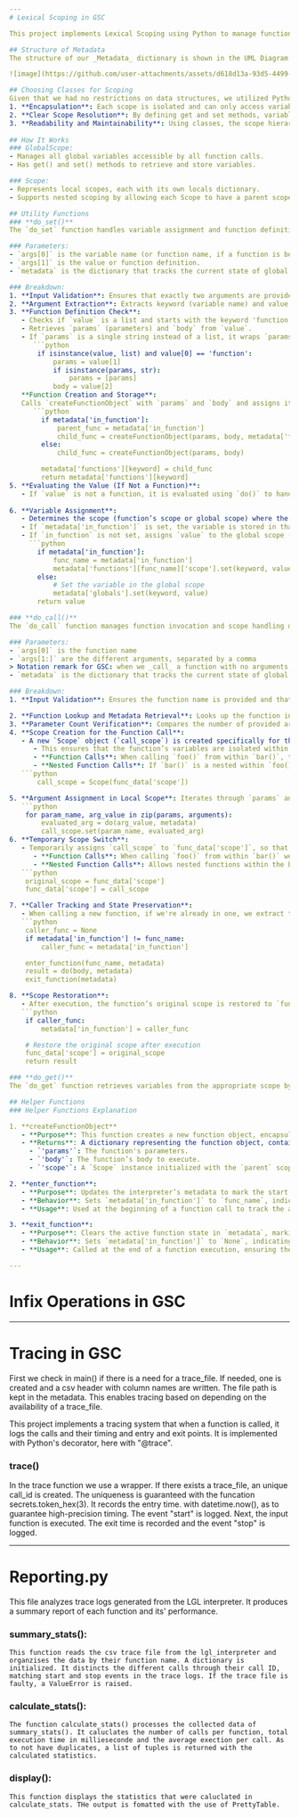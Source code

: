 ```yaml
---
# Lexical Scoping in GSC

This project implements Lexical Scoping using Python to manage function calls, scoping, and metadata handling. Our approach closely follows the lecture structure by creating a dictionary-based structure to pass and track metadata, which we represent through Python classes for added flexibility and organization.

## Structure of Metadata
The structure of our _Metadata_ dictionary is shown in the UML Diagram below, providing an overview of how function calls, scope, and variables are managed.

![image](https://github.com/user-attachments/assets/d618d13a-93d5-4499-9866-3bd169ab771f)

## Choosing Classes for Scoping
Given that we had no restrictions on data structures, we utilized Python classes to represent both global and local scopes. This choice makes it easier to manage nested scopes and provides clear advantages, such as encapsulation and ease of access.
1. **Encapsulation**: Each scope is isolated and can only access variables within its own or its parent scope.
2. **Clear Scope Resolution**: By defining get and set methods, variables are located efficiently either within the local scope or its parent.
3. **Readability and Maintainability**: Using classes, the scope hierarchy is more intuitive, and modifications are easier to manage.
   
## How It Works
### GlobalScope:
- Manages all global variables accessible by all function calls.
- Has get() and set() methods to retrieve and store variables.

### Scope:
- Represents local scopes, each with its own locals dictionary.
- Supports nested scoping by allowing each Scope to have a parent scope, enabling the retrieval of variables from outer scopes if not found locally.

## Utility Functions
### **do_set()**
The `do_set` function handles variable assignment and function definition within the correct scope (global or local). It also updates the program’s metadata dictionary to track variables and function definitions effectively.

### Parameters:
- `args[0]` is the variable name (or function name, if a function is being defined).
- `args[1]` is the value or function definition.
- `metadata` is the dictionary that tracks the current state of global and local variables, functions, and scope context.

### Breakdown:
1. **Input Validation**: Ensures that exactly two arguments are provided and that the variable name is a string.
2. **Argument Extraction**: Extracts keyword (variable name) and value from `args`.
3. **Function Definition Check**:
   - Checks if `value` is a list and starts with the keyword 'function', indicating a function definition.
   - Retrieves `params` (parameters) and `body` from `value`.
   - If `params` is a single string instead of a list, it wraps `params` in a list, ensuring consistency in parameter structure. This standardization enables `do_get()` to expect a list of parameters consistently.
      ```python
       if isinstance(value, list) and value[0] == 'function':
           params = value[1]
           if isinstance(params, str):
               params = [params]
           body = value[2]
   **Function Creation and Storage**:
   Calls `createFunctionObject` with `params` and `body` and assigns it to `metadata['functions']` under the keyword. If we are currently in a function call, this means that we're dealing with a nested function, so we link these two with a parent-child relation
      ```python
        if metadata['in_function']:
            parent_func = metadata['in_function']
            child_func = createFunctionObject(params, body, metadata['functions'][parent_func]['scope'])
        else:
            child_func = createFunctionObject(params, body)

        metadata['functions'][keyword] = child_func
        return metadata['functions'][keyword]
5. **Evaluating the Value (If Not a Function)**:
   - If `value` is not a function, it is evaluated using `do()` to handle any expressions.
   
6. **Variable Assignment**:
   - Determines the scope (function’s scope or global scope) where the variable should be stored based on the `in_function` flag in `metadata`:
   - If `metadata['in_function']` is set, the variable is stored in that function’s local scope by accessing the specific `Scope()` object in `metadata['functions']`.
   - If `in_function` is not set, assigns `value` to the global scope (`metadata['globals']`).
     ```python
       if metadata['in_function']:
           func_name = metadata['in_function']
           metadata['functions'][func_name]['scope'].set(keyword, value)
       else:
           # Set the variable in the global scope
           metadata['globals'].set(keyword, value)
       return value

### **do_call()**
The `do_call` function manages function invocation and scope handling during calls. It ensures that the correct parameters are passed, creates an isolated scope for each call, and switches back to the previous scope upon completion.

### Parameters:
- `args[0]` is the function name 
- `args[1:]` are the different arguments, separated by a comma
> Notation remark for GSC: when we _call_ a function with no arguments, we call only the name (e.g. `["call", "foo"]`) while when we _set_ a function with no arguments we pass an empty list of arguments (e.g. `["set", "foo", ["function", [], [ ... ] ] ]`
- `metadata` is the dictionary that tracks the current state of global and local variables, functions, and scope context.

### Breakdown:
1. **Input Validation**: Ensures the function name is provided and that it is a string, preventing potential errors from misformatted calls or nonexistent functions.

2. **Function Lookup and Metadata Retrieval**: Looks up the function in `metadata['functions']` and retrieves the function’s parameters (`params`) and body (`body`). 
3. **Parameter Count Verification**: Compares the number of provided arguments to the function’s expected parameters. This is especially important to prevent execution issues in complex or nested function calls.
4. **Scope Creation for the Function Call**:
   - A new `Scope` object (`call_scope`) is created specifically for the function call, with its parent set to the function’s original scope, preserving lexical scoping:
      - This ensures that the function’s variables are isolated within this call, avoiding conflicts with variables outside the function.
      - **Function Calls**: When calling `foo()` from within `bar()`, the implementation supports passing variables from `bar()` to `foo()`, allowing shared access when necessary. The local `call_scope` for `foo()` is a child of `foo`'s original scope, maintaining independence while enabling variable inheritance if required.
      - **Nested Function Calls**: If `bar()` is a nested within `foo()` then this process will be redundant (`bar()`'s scope is already `foo()`'s scopes's child, because of the implementation of the do_set() function) but still corrent, we will still pass the arguments in the call (if they're needed) and `bar()` will have access both to `call_scope` and `call_scope.parent`.
   ```python
       call_scope = Scope(func_data['scope'])

5. **Argument Assignment in Local Scope**: Iterates through `params` and `arguments`, evaluating each argument using `do()`, and sets it in `call_scope`.
   ```python
    for param_name, arg_value in zip(params, arguments):
        evaluated_arg = do(arg_value, metadata)
        call_scope.set(param_name, evaluated_arg)
6. **Temporary Scope Switch**:
   - Temporarily assigns `call_scope` to `func_data['scope']`, so that variable lookups within this function use this specific scope. 
      - **Function Calls**: When calling `foo()` from within `bar()` we can have access to variables defined in `bar()` if they are passed as arguments in the call to `foo()`. This ensures the function operates within its unique scope during execution, maintaining proper isolation.
      - **Nested Function Calls**: Allows nested functions within the body to reference local variables or, if necessary, to fall back on their parent scope according to lexical scoping rules.
   ```python
    original_scope = func_data['scope']
    func_data['scope'] = call_scope

7. **Caller Tracking and State Preservation**:
   - When calling a new function, if we're already in one, we extract the caller and store it, then we change `metadata['in_function']` to make it updated to the current function name, and then we run it. After the function call, `metadata['in_function']` reverts to the previous caller or to a global state if returning from a top-level call. This make sure we're preserving the call stack
   ```python
    caller_func = None
    if metadata['in_function'] != func_name:
        caller_func = metadata['in_function']

    enter_function(func_name, metadata)
    result = do(body, metadata)
    exit_function(metadata)

8. **Scope Restoration**:
   - After execution, the function’s original scope is restored to `func_data['scope']`, ensuring any state or variable changes are kept within the function’s isolated call scope. This restoration prevents residual state leakage between different calls or recursive instances, allowing each function to execute independently.
   ```python
    if caller_func:
        metadata['in_function'] = caller_func

    # Restore the original scope after execution
    func_data['scope'] = original_scope
    return result

### **do_get()**
The `do_get` function retrieves variables from the appropriate scope by checking the current function’s scope first. If the variable is not found, it falls first back to the parent scope (only if it's a nested function) else to the global scope. This process ensures efficient scope resolution, following typical lexical scoping rules.

## Helper Functions
### Helper Functions Explanation

1. **createFunctionObject**
   - **Purpose**: This function creates a new function object, encapsulating details necessary for the interpreter to manage each function’s parameters, body, and scope.
   - **Returns**: A dictionary representing the function object, containing:
     - `'params'`: The function's parameters.
     - `'body'`: The function’s body to execute.
     - `'scope'`: A `Scope` instance initialized with the `parent` scope (if provided), which preserves lexical scoping by linking this function’s scope to its parent (only if it's a nested function) else the parent will be the global scope.

2. **enter_function**:
   - **Purpose**: Updates the interpreter’s metadata to mark the start of a function execution.
   - **Behavior**: Sets `metadata['in_function']` to `func_name`, indicating the interpreter is actively executing this function.
   - **Usage**: Used at the beginning of a function call to track the active function, aiding in managing function nesting and lexical scoping.

3. **exit_function**:
   - **Purpose**: Clears the active function state in `metadata`, marking the end of a function call.
   - **Behavior**: Sets `metadata['in_function']` to `None`, indicating the interpreter has exited the current function context.
   - **Usage**: Called at the end of a function execution, ensuring the interpreter correctly resets its state, supporting seamless transitions between function calls.

---
```

# Infix Operations in GSC

---
# Tracing in GSC

First we check in main() if there is a need for a trace_file. If needed, one is created and a csv header with column names are written. The file path is kept in the metadata. This enables tracing based on depending on the availability of a trace_file.

This project implements a tracing system that when a function is called, it logs the calls and their timing and entry and exit points. It is implemented with Python's decorator, here with "@trace".

### **trace()**
In the trace function we use a wrapper. If there exists a trace_file, an unique call_id is created. The uniqueness is guaranteed with the funcation secrets.token_hex(3). It records the entry time. with datetime.now(), as to guarantee high-precision timing. The event "start" is logged. Next, the input function is executed. The exit time is recorded and the event "stop" is logged.


---
# Reporting.py
This file analyzes trace logs generated from the LGL interpreter. It produces a summary report of each function and its' performance.

### summary_stats():
    This function reads the csv trace file from the lgl_interpreter and organzises the data by their function name. A dictionary is initialized. It distincts the different calls through their call ID, matching start and stop events in the trace logs. If the trace file is faulty, a ValueError is raised.

### calculate_stats():
    The function calculate_stats() processes the collected data of summary_stats(). It caluclates the number of calls per function, total execution time in millieseconde and the average exection per call. As to not have duplicates, a list of tuples is returned with the calculated statistics.

### display():
    This function displays the statistics that were caluclated in calculate_stats. THe output is fomatted with the use of PrettyTable.